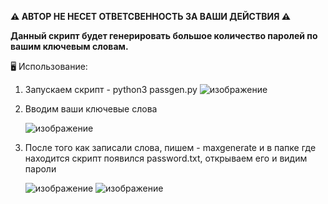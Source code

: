 <b>⚠️ АВТОР НЕ НЕСЕТ ОТВЕТСВЕННОСТЬ ЗА ВАШИ ДЕЙСТВИЯ ⚠️

Данный скрипт будет генерировать большое количество паролей по вашим ключевым словам. </b>

🖥 Использование:
1. Запускаем скрипт - python3 passgen.py
![изображение](https://user-images.githubusercontent.com/70202505/133921359-331cf4ed-042b-4fa9-a78a-426dd1d0bb6d.png)
2. Вводим ваши ключевые слова

   ![изображение](https://user-images.githubusercontent.com/70202505/133921382-a50ec262-7046-4f78-9af8-2f9cb856f24b.png)
3. После того как записали слова, пишем - maxgenerate и в папке где находится скрипт появился password.txt, открываем его и видим пароли

   ![изображение](https://user-images.githubusercontent.com/70202505/133921409-caca2811-a5bf-49dd-bbe4-3920104b417a.png)
   ![изображение](https://user-images.githubusercontent.com/70202505/133921450-31b675e4-b317-4968-a41d-b56e91ef3fa0.png)

